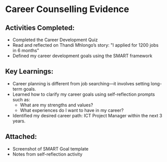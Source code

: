 # Career Counselling Evidence

## Activities Completed:
- Completed the Career Development Quiz
- Read and reflected on Thandi Mhlongo’s story: "I applied for 1200 jobs in 6 months"
- Defined my career development goals using the SMART framework

## Key Learnings:
- Career planning is different from job searching—it involves setting long-term goals.
- Learned how to clarify my career goals using self-reflection prompts such as:
  - What are my strengths and values?
  - What experiences do I want to have in my career?
- Identified my desired career path: ICT Project Manager within the next 3 years.

## Attached:
- Screenshot of SMART Goal template
- Notes from self-reflection activity
